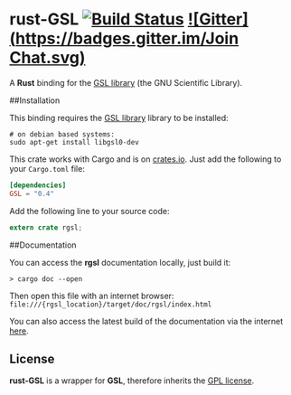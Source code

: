 rust-GSL [![Build Status](https://api.travis-ci.org/GuillaumeGomez/rust-GSL.png?branch=master)](https://travis-ci.org/GuillaumeGomez/rust-GSL) [![Gitter](https://badges.gitter.im/Join Chat.svg)](https://gitter.im/GuillaumeGomez/rust-GSL?utm_source=badge&utm_medium=badge&utm_campaign=pr-badge)
========

A __Rust__ binding for the [GSL library][] (the GNU Scientific Library).

##Installation

This binding requires the [GSL library] library to be installed:

```Shell
# on debian based systems:
sudo apt-get install libgsl0-dev
```

This crate works with Cargo and is on [crates.io]. Just add the
following to your `Cargo.toml` file:

```toml
[dependencies]
GSL = "0.4"
```

Add the following line to your source code:

```rust
extern crate rgsl;
```

##Documentation

You can access the __rgsl__ documentation locally, just build it:

```Shell
> cargo doc --open
```

Then open this file with an internet browser:
`file:///{rgsl_location}/target/doc/rgsl/index.html`

You can also access the latest build of the documentation via the internet [here](http://rust-ci.org/GuillaumeGomez/rust-GSL/doc/rgsl/).

## License
__rust-GSL__ is a wrapper for __GSL__, therefore inherits the [GPL license](http://www.gnu.org/copyleft/gpl.html).

[crates.io]: https://crates.io/crates/GSL
[GSL library]: http://www.gnu.org/software/gsl/
